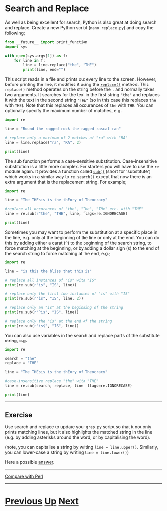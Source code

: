 # Search and Replace

As well as being excellent for search, Python is also great at doing search and replace. Create a new Python script (`nano replace.py`) and copy the following;

```python
from __future__ import print_function
import sys

with open(sys.argv[1]) as f:
    for line in f:
        line = line.replace("the", "THE")
        print(line, end="")
```

This script reads in a file and prints out every line to the screen. However, before printing the line, it modifies it using the [`replace()`](https://docs.python.org/library/stdtypes.html#str.replace) method. This `replace()` method operates on the string before the `.` and normally takes two arguments. It searches for the text in the first string `"the"` and replaces it with the text in the second string `"THE"` (so in this case this replaces `the` with `THE`). Note that this replaces all occurances of `the` with `THE`. You can optionally specify the maximum number of matches, e.g.

```python
import re

line = "Round the ragged rock the ragged rascal ran"

# replace only a maximum of 2 matches of "ra" with "RA"
line = line.replace("ra", "RA", 2)

print(line)
```

The sub function performs a case-sensitive substitution. Case-insensitive substitution is a little more complex. For starters you will have to use the `re` module again. It provides a function called [`sub()`](https://docs.python.org/library/re.html#re.sub) (short for 'substitute') which works in a similar way to `re.search()` except that now there is an extra argument that is the replacement string. For example;

```python
import re

line = "The THEsis is the thEory of Theocracy"

#replace all occurances of "the", "The", "THe" etc. with "THE"
line = re.sub(r"the", "THE", line, flags=re.IGNORECASE)

print(line)
```

Sometimes you may want to perform the substitution at a specific place in the line, e.g. only at the beginning of the line or only at the end. You can do this by adding either a carat (`^`) to the beginning of the search string, to force matching at the beginning, or by adding a dollar sign (`$`) to the end of the search string to force matching at the end, e.g.;

```python
import re

line = "is this the bliss that this is"

# replace all instances of "is" with "IS"
print(re.sub(r"is", "IS", line))

# replace only the first two instances of "is" with "IS"
print(re.sub(r"is", "IS", line, 2))

# replace only an "is" at the beginning of the string
print(re.sub(r"^is", "IS", line))

# replace only the "is" at the end of the string
print(re.sub(r"is$", "IS", line))
```

You can also use variables in the search and replace parts of the substitute string, e.g.

```python
import re

search = "the"
replace = "THE"

line = "The THEsis is the thEory of Theocracy"

#case-insensitive replace "the" with "THE"
line = re.sub(search, replace, line, flags=re.IGNORECASE)

print(line)
```

***

## Exercise

Use search and replace to update your `grep.py` script so that it not only prints matching lines, but it also highlights the matched string in the line (e.g. by adding asterisks around the word, or by capitalising the word).

(note, you can capitalise a string by writing `line = line.upper()`. Similarly, you can lower-case a string by writing `line = line.lower()`)

Here a possible [answer](replacing_answer.md).

***

[Compare with Perl](../beginning_perl/replacing.md)

***

# [Previous](searching.md) [Up](README.md) [Next](running.md)
